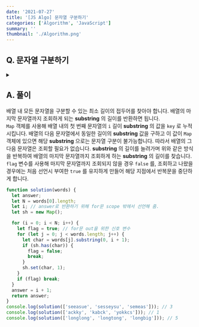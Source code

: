 ```yaml
---
date: '2021-07-27'
title: '[JS Algo] 문자열 구분하기'
categories: ['Algorithm', 'JavaScript']
summary: ''
thumbnail: './Algorithm.png'
---
```


## Q. 문자열 구분하기

<details>
<summary></summary>
<div markdown="1">

N개의 문자열이 주어지면 모든 문자열을 구분할 수 있는 최소길이 접두어를 찾아 반환해야 합니다.

</div>
</details>

## A. 풀이

배열 내 모든 문자열을 구분할 수 있는 최소 길이의 접두어를 찾아야 합니다. 배열의 마지막 문자열까지 조회하게 되는 **substring** 의 길이를 반환하면 됩니다. <br>
`Map` 객체를 사용해 배열 내의 첫 번째 문자열의 `i` 길이 **substring** 의 값을 `key` 로 누적시킵니다. 배열의 다음 문자열에서 동일한 길이의 **substring** 값을 구하고 이 값이 `Map` 객체에 있으면 해당 **substring** 으로는 문자열 구분이 불가능합니다. 따라서 배열의 그 다음 문자열은 조회할 필요가 없습니다. **substring** 의 길이를 늘려가며 위와 같은 방식을 반복하여 배열의 마지막 문자열까지 조회하게 하는 **substring** 의 길이를 찾습니다. `flag` 변수를 사용해 마지막 문자열까지 조회되지 않을 경우 `false` 를, 조회하고 나왔을 경우에는 처음 선언시 부여한 `true` 를 유지하게 만들어 해당 지점에서 반복문을 중단하게 합니다.

```javascript
function solution(words) {
  let answer;
  let N = words[0].length;
  let i; // answer로 반환하기 위해 for문 scope 밖에서 선언해 줌.
  let sh = new Map();

  for (i = 0; i < N; i++) {
    let flag = true; // for문 out을 위한 신호 변수
    for (let j = 0; j < words.length; j++) {
      let char = words[j].substring(0, i + 1);
      if (sh.has(char)) {
        flag = false;
        break;
      }
      sh.set(char, 1);
    }
    if (flag) break;
  }
  answer = i + 1;
  return answer;
}
console.log(solution(['seeasue', 'sesseysu', 'semeas'])); // 3
console.log(solution(['ackky', 'kabck', 'yokkcs'])); // 1
console.log(solution(['longlong', 'longtong', 'longbig'])); // 5
```
